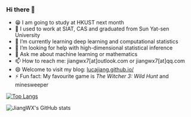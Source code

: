 ### Hi there 👋

<!--
**LucaJiang/lucajiang** is a ✨ _special_ ✨ repository because its `README.md` (this file) appears on your GitHub profile.
-->

- 😁 I am going to study at HKUST next month
- 🔭 I used to work at SIAT, CAS and graduated from Sun Yat-sen University
- 🌱 I’m currently learning deep learning and computational statistics
- 🤔 I’m looking for help with high-dimensional statistical inference
- 💬 Ask me about machine learning or mathematics
- 📫 How to reach me: jiangwx7[at]outlook.com or jiangwx7[at]qq.com
- 😄 Welcome to visit my blog: [lucajiang.github.io/](https://lucajiang.github.io/)
- ⚡ Fun fact: My favourite game is  *The Witcher 3: Wild Hunt* and minesweeper


 [![Top Langs](https://github-readme-stats.vercel.app/api/top-langs/?username=lucajiang&layout=compact&hide=css)](https://github.com/anuraghazra/github-readme-stats)
 
 
![JiangWX's GitHub stats](https://github-readme-stats.vercel.app/api?username=lucajiang&theme=tokyonight&show_icons=true)
 
<!--
 [![Top Langs](https://github-readme-stats.vercel.app/api/top-langs/?username=lucajiang&layout=compact&hide=html,css)](https://github.com/anuraghazra/github-readme-stats)
都是HTML T_T，博客占比太大了
那就只好隐藏了嘿！
-->
